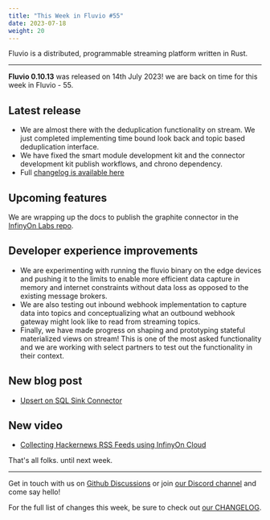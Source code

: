 ```yaml
---
title: "This Week in Fluvio #55"
date: 2023-07-18
weight: 20
---
```

Fluvio is a distributed, programmable streaming platform written in Rust.

---
**Fluvio 0.10.13** was released on 14th July 2023! we are back on time for this week in Fluvio - 55.

## Latest release
* We are almost there with the deduplication functionality on stream. We just completed implementing time bound look back and topic based deduplication interface.
* We have fixed the smart module development kit and the connector development kit publish workflows, and chrono dependency.
* Full [changelog is available here](https://github.com/infinyon/fluvio/blob/v0.10.13/CHANGELOG.md)

## Upcoming features
We are wrapping up the docs to publish the graphite connector in the [InfinyOn Labs repo](https://github.com/infinyon/labs-projects).

## Developer experience improvements
* We are experimenting with running the fluvio binary on the edge devices and pushing it to the limits to enable more efficient data capture in memory and internet constraints without data loss as opposed to the existing message brokers.
* We are also testing out inbound webhook implementation to capture data into topics and conceptualizing what an outbound webhook gateway might look like to read from streaming topics.
* Finally, we have made progress on shaping and prototyping stateful materialized views on stream! This is one of the most asked functionality and we are working with select partners to test out the functionality in their context.

## New blog post
* [Upsert on SQL Sink Connector]

## New video
* [Collecting Hackernews RSS Feeds using InfinyOn Cloud]

That's all folks. until next week.

[Collecting Hackernews RSS Feeds using InfinyOn Cloud]: https://www.youtube.com/@InfinyOn

---

Get in touch with us on [Github Discussions] or join [our Discord channel] and come say hello!

For the full list of changes this week, be sure to check out [our CHANGELOG].

[Fluvio open source]: https://github.com/infinyon/fluvio
[our CHANGELOG]: https://github.com/infinyon/fluvio/blob/master/CHANGELOG.md
[our Discord channel]: https://discordapp.com/invite/bBG2dTz
[Github Discussions]: https://github.com/infinyon/fluvio/discussions

[Upsert on SQL Sink Connector]: ../docs/hub/connectors/outbound/sql#upsert-usage-example

